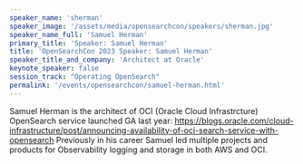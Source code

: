 ```yaml
---
speaker_name: 'sherman'
speaker_image: '/assets/media/opensearchcon/speakers/sherman.jpg'
speaker_name_full: 'Samuel Herman'
primary_title: 'Speaker: Samuel Herman'
title: 'OpenSearchCon 2023 Speaker: Samuel Herman'
speaker_title_and_company: 'Architect at Oracle'
keynote_speaker: false
session_track: "Operating OpenSearch"
permalink: '/events/opensearchcon/samuel-herman.html'
---
```


Samuel Herman is the architect of OCI (Oracle Cloud Infrastrcture) OpenSearch service launched GA last year: https://blogs.oracle.com/cloud-infrastructure/post/announcing-availability-of-oci-search-service-with-opensearch Previously in his career Samuel led multiple projects and products for Observability logging and storage in both AWS and OCI.

